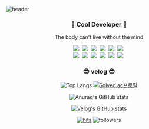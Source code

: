 ![header](https://capsule-render.vercel.app/api?type=soft&color=auto&height=150&section=header&text=NEOTheOne90&fontSize=70&animation=twinkling)

<h3 align="center"> 🚀 Cool Developer 🚀</h3>

<p align="center"> The body can't live without the mind </p>

<p align="center">
  <img src="https://img.shields.io/badge/Python-3766AB?style=flat-square&logo=Python&logoColor=white"/></a>&nbsp
  <img src="https://img.shields.io/badge/oracle-F80000?style=flat-square&logo=oracle&logoColor=white"></a>&nbsp 
  <img src="https://img.shields.io/badge/Java-007396?style=flat-square&logo=Java&logoColor=white"/></a>&nbsp 
 <img src="https://img.shields.io/badge/bootstrap-7952B3?style=flat-square&logo=bootstrap&logoColor=white"></a>&nbsp 
  <img src="https://img.shields.io/badge/Javascript-ffb13b?style=flat-square&logo=javascript&logoColor=white"/></a>&nbsp
  <img src="https://img.shields.io/badge/mysql-4479A1?style=flat-square&logo=mysql&logoColor=white"></a>&nbsp 
 <br>
 <img src="https://img.shields.io/badge/apache tomcat-F8DC75?style=flat-square&logo=apachetomcat&logoColor=white"></a>&nbsp  
 <img src="https://img.shields.io/badge/SpringBoot-6DB33F?style=flat-square&logo=Spring&logoColor=white"/></a>&nbsp 
 <img src="https://img.shields.io/badge/Django-092E20?style=flat-square&logo=Django&logoColor=white"/></a>&nbsp 
 <img src="https://img.shields.io/badge/css-1572B6?style=flat-square&logo=css3&logoColor=white"/></a>&nbsp 
 <img src="https://img.shields.io/badge/html-E34F26?style=flat-square&logo=html5&logoColor=white"></a>&nbsp
 <img src="https://img.shields.io/badge/react-61DAFB?style=flat-square&logo=react&logoColor=black"></a>&nbsp

</p>



<h3 align="center"> 😎 velog 😎 </h3>
   
   <div align="center" style="text-align:center">
  
  ![Top Langs](https://github-readme-stats.vercel.app/api/top-langs/?username=neotheone90&layout=compact&theme=tokyonight)
  [![Solved.ac프로필](http://mazassumnida.wtf/api/v2/generate_badge?boj=changjoja0)](https://solved.ac/changjoja0)
 
  ![Anurag's GitHub stats](https://github-readme-stats.vercel.app/api?username=neotheone90&show_icons=true&theme=vue-dark)
  
  [![Velog's GitHub stats](https://velog-readme-stats.vercel.app/api?name=neotheone90&tag=html)](https://velog.io/@neotheone90)
  
  [![hits](https://hits.seeyoufarm.com/api/count/incr/badge.svg?url=https%3A%2F%2Fgithub.com%2FNEOTheOne90&count_bg=%237A7A7A&title_bg=%23FFADCC&icon=reverbnation.svg&icon_color=%23FF0000&title=hits&edge_flat=false)](https://hits.seeyoufarm.com)
![followers](https://img.shields.io/github/followers/NEOTheOne90?style=social)

 </div>
